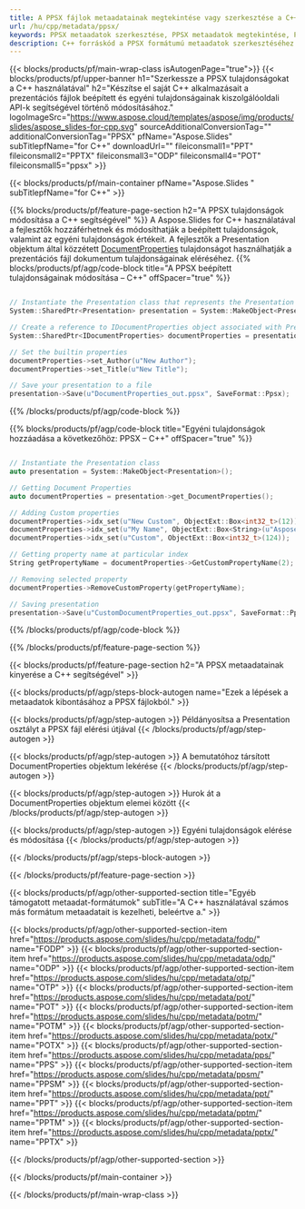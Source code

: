 ```yaml
---
title: A PPSX fájlok metaadatainak megtekintése vagy szerkesztése a C++ használatával
url: /hu/cpp/metadata/ppsx/
keywords: PPSX metaadatok szerkesztése, PPSX metaadatok megtekintése, PPSX tulajdonságok szerkesztése, PPSX tulajdonságok megtekintése
description: C++ forráskód a PPSX formátumú metaadatok szerkesztéséhez vagy megtekintéséhez.
---
```


{{< blocks/products/pf/main-wrap-class isAutogenPage="true">}}
{{< blocks/products/pf/upper-banner h1="Szerkessze a PPSX tulajdonságokat a C++ használatával" h2="Készítse el saját C++ alkalmazásait a prezentációs fájlok beépített és egyéni tulajdonságainak kiszolgálóoldali API-k segítségével történő módosításához." logoImageSrc="https://www.aspose.cloud/templates/aspose/img/products/slides/aspose_slides-for-cpp.svg" sourceAdditionalConversionTag="" additionalConversionTag="PPSX" pfName="Aspose.Slides" subTitlepfName="for C++" downloadUrl="" fileiconsmall1="PPT" fileiconsmall2="PPTX" fileiconsmall3="ODP" fileiconsmall4="POT" fileiconsmall5="ppsx" >}}

{{< blocks/products/pf/main-container pfName="Aspose.Slides " subTitlepfName="for C++" >}}

{{% blocks/products/pf/feature-page-section  h2="A PPSX tulajdonságok módosítása a C++ segítségével" %}}
A Aspose.Slides for C++ használatával a fejlesztők hozzáférhetnek és módosíthatják a beépített tulajdonságok, valamint az egyéni tulajdonságok értékeit. A fejlesztők a Presentation objektum által közzétett [DocumentProperties](https://reference.aspose.com/slides/cpp/aspose.slides/documentproperties/) tulajdonságot használhatják a prezentációs fájl dokumentum tulajdonságainak eléréséhez.
{{% blocks/products/pf/agp/code-block title="A PPSX beépített tulajdonságainak módosítása – C++" offSpacer="true" %}}

```cpp

// Instantiate the Presentation class that represents the Presentation
System::SharedPtr<Presentation> presentation = System::MakeObject<Presentation>(u"presentation.ppsx");

// Create a reference to IDocumentProperties object associated with Presentation
System::SharedPtr<IDocumentProperties> documentProperties = presentation->get_DocumentProperties();

// Set the builtin properties
documentProperties->set_Author(u"New Author");
documentProperties->set_Title(u"New Title");

// Save your presentation to a file
presentation->Save(u"DocumentProperties_out.ppsx", SaveFormat::Ppsx);
```

{{% /blocks/products/pf/agp/code-block %}}

{{% blocks/products/pf/agp/code-block title="Egyéni tulajdonságok hozzáadása a következőhöz: PPSX – C++" offSpacer="true" %}}

```cpp

// Instantiate the Presentation class
auto presentation = System::MakeObject<Presentation>();

// Getting Document Properties
auto documentProperties = presentation->get_DocumentProperties();

// Adding Custom properties
documentProperties->idx_set(u"New Custom", ObjectExt::Box<int32_t>(12));
documentProperties->idx_set(u"My Name", ObjectExt::Box<String>(u"Aspose Metadata Editor"));
documentProperties->idx_set(u"Custom", ObjectExt::Box<int32_t>(124));

// Getting property name at particular index
String getPropertyName = documentProperties->GetCustomPropertyName(2);

// Removing selected property
documentProperties->RemoveCustomProperty(getPropertyName);

// Saving presentation
presentation->Save(u"CustomDocumentProperties_out.ppsx", SaveFormat::Ppsx);
```

{{% /blocks/products/pf/agp/code-block %}}

{{% /blocks/products/pf/feature-page-section %}}

{{< blocks/products/pf/feature-page-section  h2="A PPSX metaadatainak kinyerése a C++ segítségével" >}}

{{< blocks/products/pf/agp/steps-block-autogen name="Ezek a lépések a metaadatok kibontásához a PPSX fájlokból." >}}

{{< blocks/products/pf/agp/step-autogen >}}
Példányosítsa a Presentation osztályt a PPSX fájl elérési útjával
{{< /blocks/products/pf/agp/step-autogen >}}

{{< blocks/products/pf/agp/step-autogen >}}
A bemutatóhoz társított DocumentProperties objektum lekérése
{{< /blocks/products/pf/agp/step-autogen >}}

{{< blocks/products/pf/agp/step-autogen >}}
Hurok át a DocumentProperties objektum elemei között
{{< /blocks/products/pf/agp/step-autogen >}}

{{< blocks/products/pf/agp/step-autogen >}}
Egyéni tulajdonságok elérése és módosítása
{{< /blocks/products/pf/agp/step-autogen >}}

{{< /blocks/products/pf/agp/steps-block-autogen >}}

{{< /blocks/products/pf/feature-page-section >}}

{{< blocks/products/pf/agp/other-supported-section title="Egyéb támogatott metaadat-formátumok" subTitle="A C++ használatával számos más formátum metaadatait is kezelheti, beleértve a." >}}

{{< blocks/products/pf/agp/other-supported-section-item href="https://products.aspose.com/slides/hu/cpp/metadata/fodp/" name="FODP" >}}
{{< blocks/products/pf/agp/other-supported-section-item href="https://products.aspose.com/slides/hu/cpp/metadata/odp/" name="ODP" >}}
{{< blocks/products/pf/agp/other-supported-section-item href="https://products.aspose.com/slides/hu/cpp/metadata/otp/" name="OTP" >}}
{{< blocks/products/pf/agp/other-supported-section-item href="https://products.aspose.com/slides/hu/cpp/metadata/pot/" name="POT" >}}
{{< blocks/products/pf/agp/other-supported-section-item href="https://products.aspose.com/slides/hu/cpp/metadata/potm/" name="POTM" >}}
{{< blocks/products/pf/agp/other-supported-section-item href="https://products.aspose.com/slides/hu/cpp/metadata/potx/" name="POTX" >}}
{{< blocks/products/pf/agp/other-supported-section-item href="https://products.aspose.com/slides/hu/cpp/metadata/pps/" name="PPS" >}}
{{< blocks/products/pf/agp/other-supported-section-item href="https://products.aspose.com/slides/hu/cpp/metadata/ppsm/" name="PPSM" >}}
{{< blocks/products/pf/agp/other-supported-section-item href="https://products.aspose.com/slides/hu/cpp/metadata/ppt/" name="PPT" >}}
{{< blocks/products/pf/agp/other-supported-section-item href="https://products.aspose.com/slides/hu/cpp/metadata/pptm/" name="PPTM" >}}
{{< blocks/products/pf/agp/other-supported-section-item href="https://products.aspose.com/slides/hu/cpp/metadata/pptx/" name="PPTX" >}}


{{< /blocks/products/pf/agp/other-supported-section >}}

{{< /blocks/products/pf/main-container >}}
    
{{< /blocks/products/pf/main-wrap-class >}}